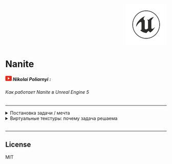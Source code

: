 <p align="right">
	<img src="resources/pictures/UnrealEngine-128x128.png" alt="Unreal Engine">
</p>

# Nanite

##### ![image](resources/pictures/Youtube-20x16.png) Nikolai Poliarnyi :
###### *Как работает Nanite в Unreal Engine 5*
- - -

<details>

<summary>Постановка задачи / мечта</summary>

|  | Кино | Игры|
|:------|:------:|:------:|
| Отрисовка | Offline | Realtime ${1\over 60}$ |
| Скорость обработки | Высокое качество | Бюджет качества |
| Подготовка ассетов | **Оригинал** | **Упрощаем assets** |

> Боль игр: Упрощение assets
>> * Время людей
>> * Специфика задачи
>> * Деньги

> Боль кино: Отрисовка
>> * Не хочется долго ждать результата

##### Хотим отдать задачу «упрощение assets» движку Unreal Engine, чтобы удовлетворить все запросы

<br />

</details>

[//]: # (--- Следующая вкладка ---)

<details>

<summary>Виртуальные текстуры: почему задача решаема</summary>

#### Id Tech
###### Компания, разработавшая популярные игры, засчет технологического прорыва:
> Doom, Quake, <ins>Rage</ins>

###### Они и придумали виртуальные текстуры (ранее назывались Mega Texture, прижилось Virtual Texture)

<br />

<details>

<summary>Mip Map: </summary>

<details>

<summary>Mip Map, наглядный пример</summary>

![image](resources/pictures/MipMap-660x440.png)

</details>

<br />

###### Есть тяжелая по тем меркам текстура ландшафта 16к х 16к
> * ! Не влезает в память видеокарты (VRAM)
> * ! Нужно перерисовывать большой обьем информации

<details>

<summary>Highmap resolution №1</summary>

![image](resources/pictures/HighResolutionN1-581x430.png)

</details>

<br />

###### * Если объект находится далеко, он может быть не виден персонажу или являться одним пикселем
###### Напрашивается разделить ландшафт на окрестности
> * Рядом с персонажем оригинальное качество
> * По удалению от него уменьшать разрешение
###### *<ins>Mip Map</ins> - Версия текстуры у которой есть разные уровни детализации* 

<details>

<summary>Highmap resolution №2</summary>

![image](resources/pictures/HighResolutionN2-579x396.png)

</details>

<br />

###### Это все еще не решает проблему с объемом видеопамяти (VRAM)
> ! Теперь необходимо иметь несколько сжатых версий одной и той же текстуры

<details>

<summary>Highmap resolution №3</summary>

![image](resources/pictures/HighResolutionN3-681x544.png)

</details>

<br />

###### Тогда мы будем хранить в видеопамяти только разбитые окрестности.
> * В конечном итоге должно выйти, что объем видеопамяти равен кол-ву пикселей монитора
> * Перестаем зависить от разрешения текстуры
###### НО
> * ! Мы предполагаем, что можем автоматически определить какие части текстуры нужны
> * ! Мы предполагаем, что кто-то сам положит в видеопамять эти окрестности

<details>

<summary>Highmap resolution №3</summary>

![image](resources/pictures/HighResolutionN4-666x516.png)

</details>

<br />

</details>

<br />

</details>

<br />

[//]: # (--- Следующая вкладка ---)

- - -

## License

MIT

[//]: # (Created on 23/12/2023)
[//]: # (By furokl)